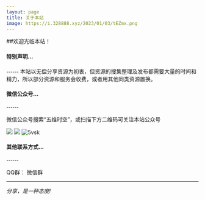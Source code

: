 ```yaml
---
layout: page
title: 关于本站
image: https://i.328888.xyz/2023/01/03/tEZmx.png
---
```

##欢迎光临本站！


#### 特别声明...
<small>------</small>
本站以无偿分享资源为初衷，但资源的搜集整理及发布都需要大量的时间和精力，所以部分资源和服务会收费，或者用其他同类资源置换。


#### 微信公众号...
<small>------</small>

微信公众号搜索“五维时空”，或扫描下方二维码可关注本站公众号

![]({{site.baseurl}}/images/gzh.jpg)
![]({{site.baseurl}}/images/15.jpg)
![5vsk](https://i.328888.xyz/2023/01/03/tEZmx.png)


#### 其他联系方式...
<small>------</small>

QQ群：
微信群

***

*分享，是一种态度!*

